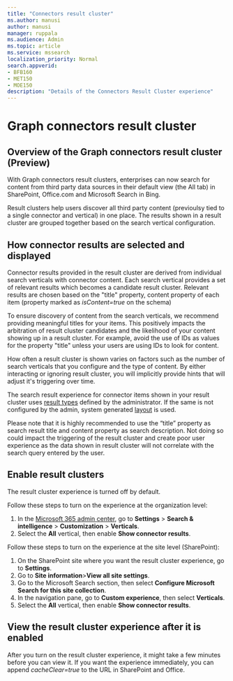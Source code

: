 ```yaml
---
title: "Connectors result cluster"
ms.author: manusi
author: manusi
manager: ruppala
ms.audience: Admin
ms.topic: article
ms.service: mssearch
localization_priority: Normal
search.appverid:
- BFB160
- MET150
- MOE150
description: "Details of the Connectors Result Cluster experience"
---
```

# Graph connectors result cluster

## Overview of the Graph connectors result cluster (Preview)  

With Graph connectors result clusters, enterprises can now search for content from third party data sources in their default view (the All tab) in SharePoint, Office.com and Microsoft Search in Bing.

Result clusters help users discover all third party content (previoulsy tied to a single connector and vertical) in one place. The results shown in a result cluster are grouped together based on the search vertical configuration.

## How connector results are selected and displayed

Connector results provided in the result cluster are derived from individual search verticals with connector content. Each search vertical provides a set of relevant results which becomes a candidate result cluster. Relevant results are chosen based on the "title" property, content property of each item (property marked as *isContent=true* on the schema)

To ensure discovery of content from the search verticals, we recommend providing meaningful titles for your items. This positively impacts the arbitration of result cluster candidates and the likelihood of your content showing up in a result cluster. For example, avoid the use of IDs as values for the property "title" unless your users are using IDs to look for content.

How often a result cluster is shown varies on factors such as the number of search verticals that you configure and the type of content. By either interacting or ignoring result cluster, you will implicitly provide hints that will adjust it's triggering  over time.

The search result experience for connector items shown in your result cluster uses [result types](https://docs.microsoft.com/en-us/microsoftsearch/customize-search-page#create-your-own-result-type) defined by the administrator. If the same is not configured by the admin, system generated [layout](https://docs.microsoft.com/en-us/microsoftsearch/customize-search-page#default-search-result-layout) is used. 

Please note that it is highly recommended to use the “title” property as search result title and content property as search description. Not doing so could impact the triggering of the result cluster and create poor user experience as the data shown in result cluster will not correlate with the search query entered by the user. 

## Enable result clusters
  
The result cluster experience is turned off by default.  

Follow these steps to turn on the experience at the organization level:

1. In the [Microsoft 365 admin center](https://admin.microsoft.com/), go to **Settings** > **Search & intelligence** > **Customization** > **Verticals**.  
2. Select  the **All** vertical, then enable **Show connector results**. 


Follow these steps to turn on the experience at the site level (SharePoint):

1. On the SharePoint site where you want the result cluster experience, go to **Settings**.
2. Go to **Site information**>**View all site settings**.
3. Go to the Microsoft Search section, then select **Configure Microsoft Search for this site collection**.
4. In the navigation pane, go to **Custom experience**, then select **Verticals**.
5. Select the **All** vertical, then enable **Show connector results**.

## View the result cluster experience after it is enabled

After you turn on the result cluster experience, it might take a few minutes before you can view it. If you want the experience immediately, you can append *cacheClear=true* to the URL in SharePoint and Office.
